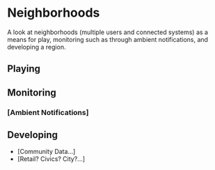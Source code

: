 # Neighborhoods

A look at neighborhoods (multiple users and connected systems) as a means for play, monitoring such as through ambient notifications, and developing a region. 

## Playing
## Monitoring
### [Ambient Notifications]
## Developing
   * [Community Data...]
   * [Retail? Civics? City?...]